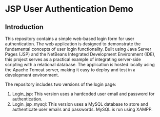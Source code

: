 # JSP User Authentication Demo

## Introduction

This repository contains a simple web-based login form for user authentication. The web application is designed to demonstrate the fundamental concepts of user login functionality. Built using Java Server Pages (JSP) and the NetBeans Integrated Development Environment (IDE), this project serves as a practical example of integrating server-side scripting with a relational database. The application is hosted locally using the Apache Tomcat server, making it easy to deploy and test in a development environment.

The repository includes two versions of the login page:

1. Login_jsp: This version uses a hardcoded user email and password for authentication.
2. Login_jsp_mysql: This version uses a MySQL database to store and authenticate user emails and passwords. MySQL is run using XAMPP.


